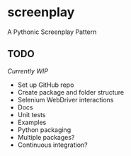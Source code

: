 # screenplay
A Pythonic Screenplay Pattern

## TODO
*Currently WIP*

* Set up GitHub repo
* Create package and folder structure
* Selenium WebDriver interactions
* Docs
* Unit tests
* Examples
* Python packaging
* Multiple packages?
* Continuous integration?
